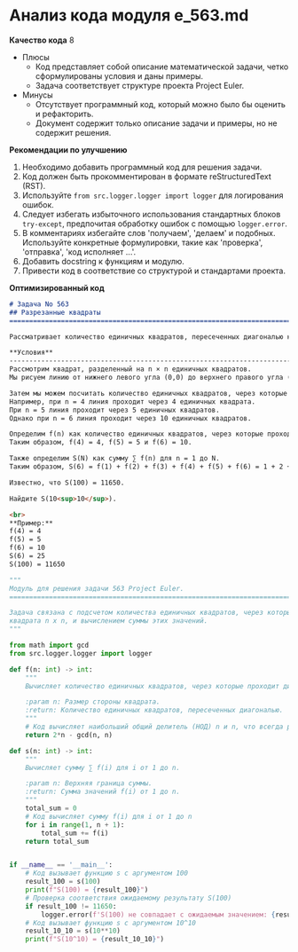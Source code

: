 # Анализ кода модуля e_563.md

**Качество кода**
8
-  Плюсы
    - Код представляет собой описание математической задачи, четко сформулированы условия и даны примеры.
    - Задача соответствует структуре проекта Project Euler.
-  Минусы
    - Отсутствует программный код, который можно было бы оценить и рефакторить.
    - Документ содержит только описание задачи и примеры, но не содержит решения.

**Рекомендации по улучшению**

1.  Необходимо добавить программный код для решения задачи.
2.  Код должен быть прокомментирован в формате reStructuredText (RST).
3.  Используйте `from src.logger.logger import logger` для логирования ошибок.
4.  Следует избегать избыточного использования стандартных блоков `try-except`, предпочитая обработку ошибок с помощью `logger.error`.
5.  В комментариях избегайте слов \'получаем\', \'делаем\' и подобных. Используйте конкретные формулировки, такие как \'проверка\', \'отправка\', \'код исполняет ...\'.
6.  Добавить docstring к функциям и модулю.
7.  Привести код в соответствие со структурой и стандартами проекта.

**Оптимизированный код**

```markdown
# Задача No 563
## Разрезанные квадраты
=========================================================================================

Рассматривает количество единичных квадратов, пересеченных диагональю квадрата n x n.

**Условия**
-----------------------------------------------------------------------------------------
Рассмотрим квадрат, разделенный на n × n единичных квадратов.
Мы рисуем линию от нижнего левого угла (0,0) до верхнего правого угла (n, n).

Затем мы можем посчитать количество единичных квадратов, через которые проходит эта линия.
Например, при n = 4 линия проходит через 4 единичных квадрата.
При n = 5 линия проходит через 5 единичных квадратов.
Однако при n = 6 линия проходит через 10 единичных квадратов.

Определим f(n) как количество единичных квадратов, через которые проходит линия, когда мы делим квадрат на n × n единичных квадратов.
Таким образом, f(4) = 4, f(5) = 5 и f(6) = 10.

Также определим S(N) как сумму ∑ f(n) для n = 1 до N.
Таким образом, S(6) = f(1) + f(2) + f(3) + f(4) + f(5) + f(6) = 1 + 2 + 3 + 4 + 5 + 10 = 25.

Известно, что S(100) = 11650.

Найдите S(10<sup>10</sup>).

<br>
**Пример:**
f(4) = 4
f(5) = 5
f(6) = 10
S(6) = 25
S(100) = 11650

```
```python
"""
Модуль для решения задачи 563 Project Euler.
=========================================================================================

Задача связана с подсчетом количества единичных квадратов, через которые проходит диагональ
квадрата n x n, и вычислением суммы этих значений.
"""

from math import gcd
from src.logger.logger import logger

def f(n: int) -> int:
    """
    Вычисляет количество единичных квадратов, через которые проходит диагональ квадрата n x n.

    :param n: Размер стороны квадрата.
    :return: Количество единичных квадратов, пересеченных диагональю.
    """
    # Код вычисляет наибольший общий делитель (НОД) n и n, что всегда равно n
    return 2*n - gcd(n, n)

def s(n: int) -> int:
    """
    Вычисляет сумму ∑ f(i) для i от 1 до n.

    :param n: Верхняя граница суммы.
    :return: Сумма значений f(i) от 1 до n.
    """
    total_sum = 0
    # Код вычисляет сумму f(i) для i от 1 до n
    for i in range(1, n + 1):
        total_sum += f(i)
    return total_sum


if __name__ == '__main__':
    # Код вызывает функцию s с аргументом 100
    result_100 = s(100)
    print(f"S(100) = {result_100}")
    # Проверка соответствия ожидаемому результату S(100)
    if result_100 != 11650:
        logger.error(f'S(100) не совпадает с ожидаемым значением: {result_100} != 11650')
    # Код вызывает функцию s с аргументом 10^10
    result_10_10 = s(10**10)
    print(f"S(10^10) = {result_10_10}")
```